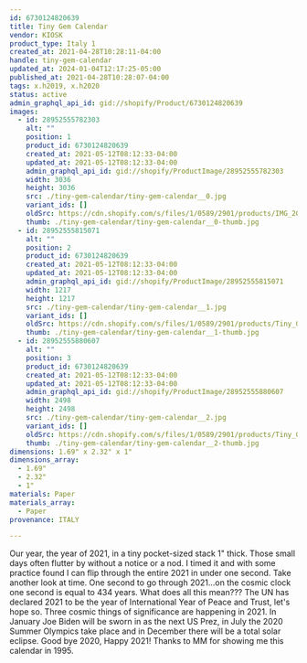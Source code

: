 ```yaml
---
id: 6730124820639
title: Tiny Gem Calendar
vendor: KIOSK
product_type: Italy 1
created_at: 2021-04-28T10:28:11-04:00
handle: tiny-gem-calendar
updated_at: 2024-01-04T12:17:25-05:00
published_at: 2021-04-28T10:28:07-04:00
tags: x.h2019, x.h2020
status: active
admin_graphql_api_id: gid://shopify/Product/6730124820639
images:
  - id: 28952555782303
    alt: ""
    position: 1
    product_id: 6730124820639
    created_at: 2021-05-12T08:12:33-04:00
    updated_at: 2021-05-12T08:12:33-04:00
    admin_graphql_api_id: gid://shopify/ProductImage/28952555782303
    width: 3036
    height: 3036
    src: ./tiny-gem-calendar/tiny-gem-calendar__0.jpg
    variant_ids: []
    oldSrc: https://cdn.shopify.com/s/files/1/0589/2901/products/IMG_20201113_150527.jpg?v=1620821553
    thumb: ./tiny-gem-calendar/tiny-gem-calendar__0-thumb.jpg
  - id: 28952555815071
    alt: ""
    position: 2
    product_id: 6730124820639
    created_at: 2021-05-12T08:12:33-04:00
    updated_at: 2021-05-12T08:12:33-04:00
    admin_graphql_api_id: gid://shopify/ProductImage/28952555815071
    width: 1217
    height: 1217
    src: ./tiny-gem-calendar/tiny-gem-calendar__1.jpg
    variant_ids: []
    oldSrc: https://cdn.shopify.com/s/files/1/0589/2901/products/Tiny_Gem_Calendar3.jpg?v=1620821553
    thumb: ./tiny-gem-calendar/tiny-gem-calendar__1-thumb.jpg
  - id: 28952555880607
    alt: ""
    position: 3
    product_id: 6730124820639
    created_at: 2021-05-12T08:12:33-04:00
    updated_at: 2021-05-12T08:12:33-04:00
    admin_graphql_api_id: gid://shopify/ProductImage/28952555880607
    width: 2498
    height: 2498
    src: ./tiny-gem-calendar/tiny-gem-calendar__2.jpg
    variant_ids: []
    oldSrc: https://cdn.shopify.com/s/files/1/0589/2901/products/Tiny_Gem_Calendar2.jpg?v=1620821553
    thumb: ./tiny-gem-calendar/tiny-gem-calendar__2-thumb.jpg
dimensions: 1.69" x 2.32" x 1"
dimensions_array:
  - 1.69"
  - 2.32"
  - 1"
materials: Paper
materials_array:
  - Paper
provenance: ITALY

---
```


Our year, the year of 2021, in a tiny pocket-sized stack 1" thick. Those small days often flutter by without a notice or a nod. I timed it and with some practice found I can flip through the entire 2021 in under one second. Take another look at time. One second to go through 2021...on the cosmic clock one second is equal to 434 years. What does all this mean??? The UN has declared 2021 to be the year of International Year of Peace and Trust, let's hope so. Three cosmic things of significance are happening in 2021. In January Joe Biden will be sworn in as the next US Prez, in July the 2020 Summer Olympics take place and in December there will be a total solar eclipse. Good bye 2020, Happy 2021! Thanks to MM for showing me this calendar in 1995.